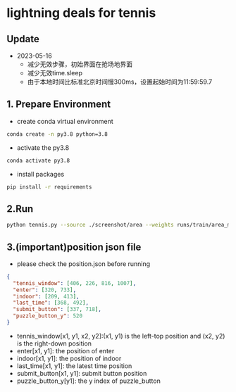 # lightning deals for tennis
## Update
* 2023-05-16
  * 减少无效步骤，初始界面在抢场地界面
  * 减少无效time.sleep
  * 由于本地时间比标准北京时间慢300ms，设置起始时间为11:59:59.7
## 1. Prepare Environment
* create conda virtual environment
```bash
conda create -n py3.8 python=3.8
```
* activate the py3.8
```bash
conda activate py3.8
```
* install packages
```bash
pip install -r requirements
```

## 2.Run
```bash
python tennis.py --source ./screenshot/area --weights runs/train/area_model/weights/best.pt --puzzle-source ./screenshot/puzzle --puzzle-weights runs/train/puzzle_model/weights/best.pt
```

## 3.(**important**)position json file
* please check the position.json before running
```json
{
  "tennis_window": [406, 226, 816, 1007],
  "enter": [320, 733],
  "indoor": [209, 413],
  "last_time": [368, 492],
  "submit_button": [337, 718],
  "puzzle_button_y": 520
}

```
* tennis_window[x1, y1, x2, y2]:(x1, y1) is the left-top position and (x2, y2) is the right-down position
* enter[x1, y1]: the position of enter
* indoor[x1, y1]: the position of indoor
* last_time[x1, y1]: the latest time position
* submit_button[x1, y1]: submit button position
* puzzle_button_y[y1]: the y index of puzzle_button
